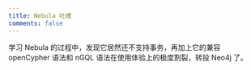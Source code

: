 ```yaml
---
title: Nebula 吐槽
comments: false
---
```


学习 Nebula 的过程中，发现它居然还不支持事务，再加上它的兼容 openCypher 语法和 nGQL 语法在使用体验上的极度割裂，转投 Neo4j 了。